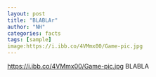 ```yaml
---
layout: post
title: "BLABLAr"
author: "NH"
categories: facts
tags: [sample]
image:https://i.ibb.co/4VMmx00/Game-pic.jpg
---
```

https://i.ibb.co/4VMmx00/Game-pic.jpg
BLABLA